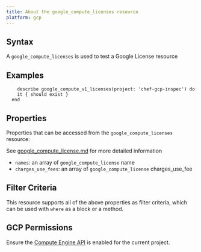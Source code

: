 ```yaml
---
title: About the google_compute_licenses resource
platform: gcp
---
```


## Syntax
A `google_compute_licenses` is used to test a Google License resource

## Examples
```
    describe google_compute_v1_licenses(project: 'chef-gcp-inspec') do
    it { should exist }
  end
```

## Properties
Properties that can be accessed from the `google_compute_licenses` resource:

See [google_compute_license.md](google_compute_license.md) for more detailed information
  * `names`: an array of `google_compute_license` name
  * `charges_use_fees`: an array of `google_compute_license` charges_use_fee

## Filter Criteria
This resource supports all of the above properties as filter criteria, which can be used
with `where` as a block or a method.

## GCP Permissions

Ensure the [Compute Engine API](https://console.cloud.google.com/apis/library/compute.googleapis.com/) is enabled for the current project.
